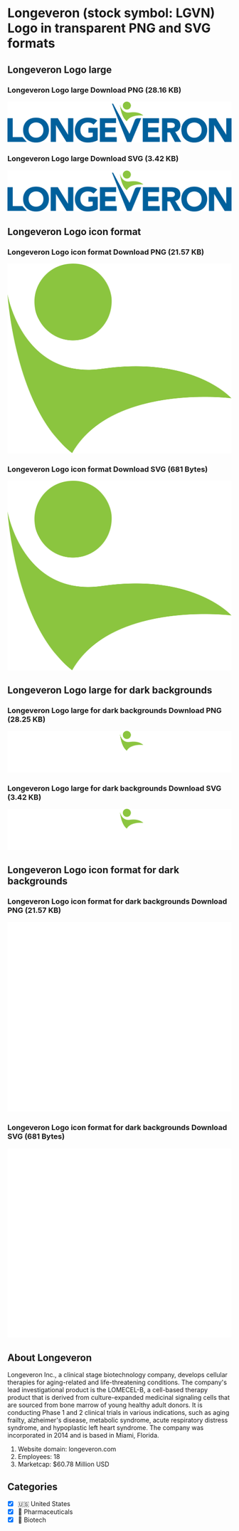 # Longeveron (stock symbol: LGVN) Logo in transparent PNG and SVG formats

## Longeveron Logo large

### Longeveron Logo large Download PNG (28.16 KB)

![Longeveron Logo large Download PNG (28.16 KB)](/img/orig/LGVN_BIG-a80e745e.png)

### Longeveron Logo large Download SVG (3.42 KB)

![Longeveron Logo large Download SVG (3.42 KB)](/img/orig/LGVN_BIG-5f30de80.svg)

## Longeveron Logo icon format

### Longeveron Logo icon format Download PNG (21.57 KB)

![Longeveron Logo icon format Download PNG (21.57 KB)](/img/orig/LGVN-0988cc3c.png)

### Longeveron Logo icon format Download SVG (681 Bytes)

![Longeveron Logo icon format Download SVG (681 Bytes)](/img/orig/LGVN-6a3361fa.svg)

## Longeveron Logo large for dark backgrounds

### Longeveron Logo large for dark backgrounds Download PNG (28.25 KB)

![Longeveron Logo large for dark backgrounds Download PNG (28.25 KB)](/img/orig/LGVN_BIG.D-128b6b82.png)

### Longeveron Logo large for dark backgrounds Download SVG (3.42 KB)

![Longeveron Logo large for dark backgrounds Download SVG (3.42 KB)](/img/orig/LGVN_BIG.D-f70ea5ef.svg)

## Longeveron Logo icon format for dark backgrounds

### Longeveron Logo icon format for dark backgrounds Download PNG (21.57 KB)

![Longeveron Logo icon format for dark backgrounds Download PNG (21.57 KB)](/img/orig/LGVN.D-943b267e.png)

### Longeveron Logo icon format for dark backgrounds Download SVG (681 Bytes)

![Longeveron Logo icon format for dark backgrounds Download SVG (681 Bytes)](/img/orig/LGVN.D-4a8d9833.svg)

## About Longeveron

Longeveron Inc., a clinical stage biotechnology company, develops cellular therapies for aging-related and life-threatening conditions. The company's lead investigational product is the LOMECEL-B, a cell-based therapy product that is derived from culture-expanded medicinal signaling cells that are sourced from bone marrow of young healthy adult donors. It is conducting Phase 1 and 2 clinical trials in various indications, such as aging frailty, alzheimer's disease, metabolic syndrome, acute respiratory distress syndrome, and hypoplastic left heart syndrome. The company was incorporated in 2014 and is based in Miami, Florida.

1. Website domain: longeveron.com
2. Employees: 18
3. Marketcap: $60.78 Million USD


## Categories
- [x] 🇺🇸 United States
- [x] 💊 Pharmaceuticals
- [x] 🧬 Biotech
